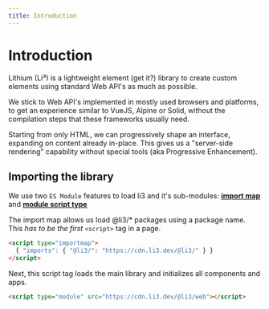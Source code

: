 ```yaml
---
title: Introduction
---
```


# Introduction

Lithium (Li³) is a lightweight element (get it?) library to create custom elements using standard Web API's as much as possible.

We stick to Web API's implemented in mostly used browsers and platforms, to get an experience similar to VueJS, Alpine or Solid, without the compilation steps that these frameworks usually need.

Starting from only HTML, we can progressively shape an interface, expanding on content already in-place. This gives us a "server-side rendering" capability without special tools (aka Progressive Enhancement).

## Importing the library

We use two `ES Module` features to load li3 and it's sub-modules: [**import map**](https://developer.mozilla.org/en-US/docs/Web/HTML/Element/script/type/importmap) and [**module script type**](https://developer.mozilla.org/en-US/docs/Web/JavaScript/Guide/Modules#applying_the_module_to_your_html)


The import map allows us load @li3/* packages using a package name. This _has to be the first_ `<script>` tag in a page.

```html
<script type="importmap">
  { "imports": { "@li3/": "https://cdn.li3.dev/@li3/" } }
</script>
```

Next, this script tag loads the main library and initializes all components and apps.

```html
<script type="module" src="https://cdn.li3.dev/@li3/web"></script>
```
